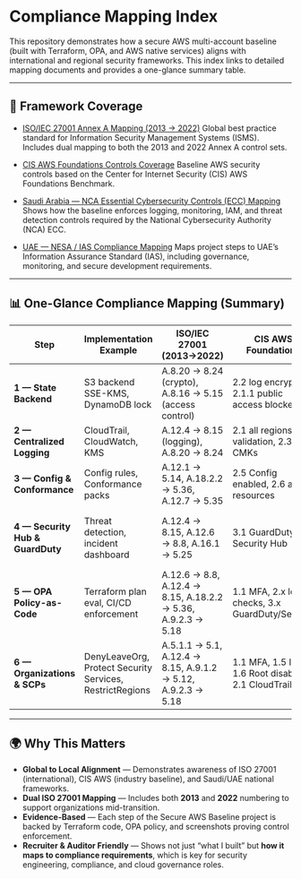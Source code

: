 # Compliance Mapping Index

This repository demonstrates how a secure AWS multi-account baseline (built with Terraform, OPA, and AWS native services) aligns with international and regional security frameworks.
This index links to detailed mapping documents and provides a one-glance summary table.

---

## 📑 Framework Coverage

- [ISO/IEC 27001 Annex A Mapping (2013 → 2022)](iso27001-mapping.md)
  Global best practice standard for Information Security Management Systems (ISMS). Includes dual mapping to both the 2013 and 2022 Annex A control sets.

- [CIS AWS Foundations Controls Coverage](cis-controls-coverage.md)
  Baseline AWS security controls based on the Center for Internet Security (CIS) AWS Foundations Benchmark.

- [Saudi Arabia — NCA Essential Cybersecurity Controls (ECC) Mapping](nca-ecc-mapping.md)
  Shows how the baseline enforces logging, monitoring, IAM, and threat detection controls required by the National Cybersecurity Authority (NCA) ECC.

- [UAE — NESA / IAS Compliance Mapping](nesa-mapping.md)
  Maps project steps to UAE’s Information Assurance Standard (IAS), including governance, monitoring, and secure development requirements.

---

## 📊 One-Glance Compliance Mapping (Summary)

| Step | Implementation Example | ISO/IEC 27001 (2013→2022) | CIS AWS Foundations | Saudi NCA ECC | UAE NESA / IAS |
|------|-------------------------|---------------------------|---------------------|---------------|----------------|
| **1 — State Backend** | S3 backend SSE-KMS, DynamoDB lock | A.8.20 → 8.24 (crypto), A.8.16 → 5.15 (access control) | 2.2 log encryption, 2.1.1 public access blocked | — | — |
| **2 — Centralized Logging** | CloudTrail, CloudWatch, KMS | A.12.4 → 8.15 (logging), A.8.20 → 8.24 | 2.1 all regions, 2.2 validation, 2.3 CMKs | D1/D2 logging & monitoring | Logging & monitoring |
| **3 — Config & Conformance** | Config rules, Conformance packs | A.12.1 → 5.14, A.18.2.2 → 5.36, A.12.7 → 5.35 | 2.5 Config enabled, 2.6 all resources | CC-06 compliance checks | Compliance & audit governance |
| **4 — Security Hub & GuardDuty** | Threat detection, incident dashboard | A.12.4 → 8.15, A.12.6 → 8.8, A.16.1 → 5.25 | 3.1 GuardDuty, 3.2 Security Hub | D5.5 threat detection, CC-06 | Threat & vulnerability management, security monitoring |
| **5 — OPA Policy-as-Code** | Terraform plan eval, CI/CD enforcement | A.12.6 → 8.8, A.12.4 → 8.15, A.18.2.2 → 5.36, A.9.2.3 → 5.18 | 1.1 MFA, 2.x log checks, 3.x GuardDuty/SecHub | D3.2 secure by design, D5.3 IAM | Secure development lifecycle, automated compliance |
| **6 — Organizations & SCPs** | DenyLeaveOrg, Protect Security Services, RestrictRegions | A.5.1.1 → 5.1, A.12.4 → 8.15, A.9.1.2 → 5.12, A.9.2.3 → 5.18 | 1.1 MFA, 1.5 IAM, 1.6 Root disabled, 2.1 CloudTrail | D5.2 IAM, D5.5 GuardDuty, D1/D2 logging, CC-06 | Governance, access control, continuous monitoring |

---

## 🌍 Why This Matters

- **Global to Local Alignment** — Demonstrates awareness of ISO 27001 (international), CIS AWS (industry baseline), and Saudi/UAE national frameworks.
- **Dual ISO 27001 Mapping** — Includes both **2013** and **2022** numbering to support organizations mid-transition.
- **Evidence-Based** — Each step of the Secure AWS Baseline project is backed by Terraform code, OPA policy, and screenshots proving control enforcement.
- **Recruiter & Auditor Friendly** — Shows not just “what I built” but **how it maps to compliance requirements**, which is key for security engineering, compliance, and cloud governance roles.
